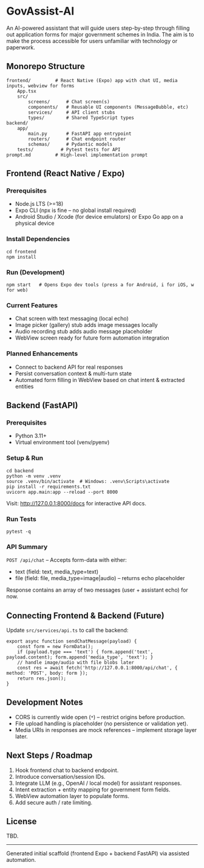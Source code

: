 # GovAssist-AI
An AI-powered assistant that will guide users step-by-step through filling out application forms for major government schemes in India. The aim is to make the process accessible for users unfamiliar with technology or paperwork.

## Monorepo Structure

```
frontend/         # React Native (Expo) app with chat UI, media inputs, webview for forms
	App.tsx
	src/
		screens/      # Chat screen(s)
		components/   # Reusable UI components (MessageBubble, etc)
		services/     # API client stubs
		types/        # Shared TypeScript types
backend/
	app/
		main.py       # FastAPI app entrypoint
		routers/      # Chat endpoint router
		schemas/      # Pydantic models
	tests/          # Pytest tests for API
prompt.md         # High-level implementation prompt
```

## Frontend (React Native / Expo)

### Prerequisites
* Node.js LTS (>=18)
* Expo CLI (npx is fine – no global install required)
* Android Studio / Xcode (for device emulators) or Expo Go app on a physical device

### Install Dependencies
```
cd frontend
npm install
```

### Run (Development)
```
npm start   # Opens Expo dev tools (press a for Android, i for iOS, w for web)
```

### Current Features
* Chat screen with text messaging (local echo)
* Image picker (gallery) stub adds image messages locally
* Audio recording stub adds audio message placeholder
* WebView screen ready for future form automation integration

### Planned Enhancements
* Connect to backend API for real responses
* Persist conversation context & multi-turn state
* Automated form filling in WebView based on chat intent & extracted entities

## Backend (FastAPI)

### Prerequisites
* Python 3.11+
* Virtual environment tool (venv/pyenv)

### Setup & Run
```
cd backend
python -m venv .venv
source .venv/bin/activate  # Windows: .venv\Scripts\activate
pip install -r requirements.txt
uvicorn app.main:app --reload --port 8000
```

Visit: http://127.0.0.1:8000/docs for interactive API docs.

### Run Tests
```
pytest -q
```

### API Summary
`POST /api/chat` – Accepts form-data with either:
* text (field: text, media_type=text)
* file (field: file, media_type=image|audio) – returns echo placeholder

Response contains an array of two messages (user + assistant echo) for now.

## Connecting Frontend & Backend (Future)
Update `src/services/api.ts` to call the backend:
```
export async function sendChatMessage(payload) {
	const form = new FormData();
	if (payload.type === 'text') { form.append('text', payload.content); form.append('media_type', 'text'); }
	// handle image/audio with file blobs later
	const res = await fetch('http://127.0.0.1:8000/api/chat', { method: 'POST', body: form });
	return res.json();
}
```

## Development Notes
* CORS is currently wide open (`*`) – restrict origins before production.
* File upload handling is placeholder (no persistence or validation yet).
* Media URIs in responses are mock references – implement storage layer later.

## Next Steps / Roadmap
1. Hook frontend chat to backend endpoint.
2. Introduce conversation/session IDs.
3. Integrate LLM (e.g., OpenAI / local model) for assistant responses.
4. Intent extraction + entity mapping for government form fields.
5. WebView automation layer to populate forms.
6. Add secure auth / rate limiting.

## License
TBD.

---
Generated initial scaffold (frontend Expo + backend FastAPI) via assisted automation.
